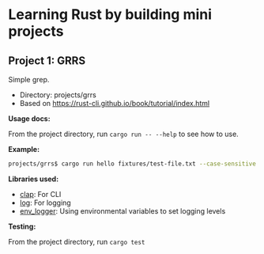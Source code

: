 # Learning Rust by building mini projects

## Project 1: GRRS

Simple grep.

* Directory: projects/grrs
* Based on https://rust-cli.github.io/book/tutorial/index.html

**Usage docs:** 

From the project directory, run `cargo run -- --help` to see how to use.

**Example:**

```sh
projects/grrs$ cargo run hello fixtures/test-file.txt --case-sensitive --lines
```

**Libraries used:**

- [clap](https://docs.rs/clap/latest/clap/): For CLI
- [log](https://docs.rs/log/latest/log/): For logging
- [env_logger](https://docs.rs/env_logger/latest/env_logger/): Using environmental variables to set logging levels


**Testing:**

From the project directory, run `cargo test`

